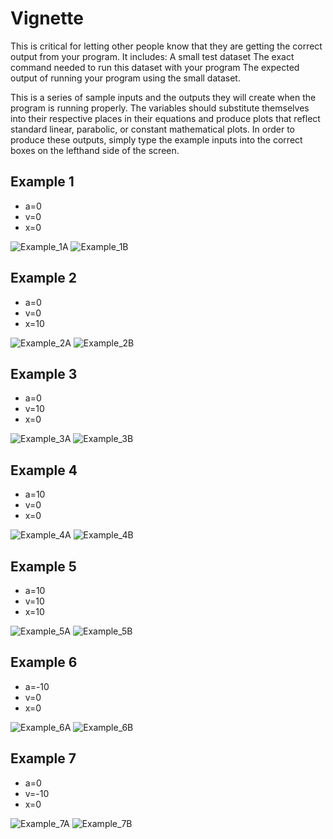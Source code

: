 # Vignette

This is critical for letting other people know that they are getting the correct output from your program.
It includes:
A small test dataset
The exact command needed to run this dataset with your program
The expected output of running your program using the small dataset.

This is a series of sample inputs and the outputs they will create when the program is running properly. The variables should substitute themselves into their respective places in their equations and produce plots that reflect standard linear, parabolic, or constant mathematical plots. In order to produce these outputs, simply type the example inputs into the correct boxes on the lefthand side of the screen. 

## Example 1
- a=0
- v=0
- x=0

![Example_1A](https://github.com/cdecesaris/C177-Final-Project/blob/master/PRINGLE_Final/Vignette_Images/Screen%20Shot%202019-06-14%20at%2010.55.17%20AM.png)
![Example_1B](https://github.com/cdecesaris/C177-Final-Project/blob/master/PRINGLE_Final/Vignette_Images/Screen%20Shot%202019-06-14%20at%2010.55.24%20AM.png)

## Example 2
- a=0
- v=0
- x=10

![Example_2A](https://github.com/cdecesaris/C177-Final-Project/blob/master/PRINGLE_Final/Vignette_Images/Screen%20Shot%202019-06-14%20at%2011.20.00%20AM.png)
![Example_2B](https://github.com/cdecesaris/C177-Final-Project/blob/master/PRINGLE_Final/Vignette_Images/Screen%20Shot%202019-06-14%20at%2011.20.09%20AM.png)

## Example 3
- a=0
- v=10
- x=0

![Example_3A](https://github.com/cdecesaris/C177-Final-Project/blob/master/PRINGLE_Final/Vignette_Images/Screen%20Shot%202019-06-14%20at%2011.22.41%20AM.png)
![Example_3B](https://github.com/cdecesaris/C177-Final-Project/blob/master/PRINGLE_Final/Vignette_Images/Screen%20Shot%202019-06-14%20at%2011.22.50%20AM.png)

## Example 4
- a=10
- v=0
- x=0

![Example_4A](https://github.com/cdecesaris/C177-Final-Project/blob/master/PRINGLE_Final/Vignette_Images/Screen%20Shot%202019-06-14%20at%2011.25.32%20AM.png)
![Example_4B](https://github.com/cdecesaris/C177-Final-Project/blob/master/PRINGLE_Final/Vignette_Images/Screen%20Shot%202019-06-14%20at%2011.25.43%20AM.png)

## Example 5
- a=10
- v=10
- x=10

![Example_5A](https://github.com/cdecesaris/C177-Final-Project/blob/master/PRINGLE_Final/Vignette_Images/Screen%20Shot%202019-06-14%20at%2011.28.06%20AM.png)
![Example_5B](https://github.com/cdecesaris/C177-Final-Project/blob/master/PRINGLE_Final/Vignette_Images/Screen%20Shot%202019-06-14%20at%2011.28.13%20AM.png)

## Example 6
- a=-10
- v=0
- x=0

![Example_6A](https://github.com/cdecesaris/C177-Final-Project/blob/master/PRINGLE_Final/Vignette_Images/Screen%20Shot%202019-06-14%20at%2011.30.33%20AM.png)
![Example_6B](https://github.com/cdecesaris/C177-Final-Project/blob/master/PRINGLE_Final/Vignette_Images/Screen%20Shot%202019-06-14%20at%2011.30.40%20AM.png)

## Example 7
- a=0
- v=-10
- x=0

![Example_7A](https://github.com/cdecesaris/C177-Final-Project/blob/master/PRINGLE_Final/Vignette_Images/Screen%20Shot%202019-06-14%20at%2011.32.26%20AM.png)
![Example_7B](https://github.com/cdecesaris/C177-Final-Project/blob/master/PRINGLE_Final/Vignette_Images/Screen%20Shot%202019-06-14%20at%2011.32.43%20AM.png)

